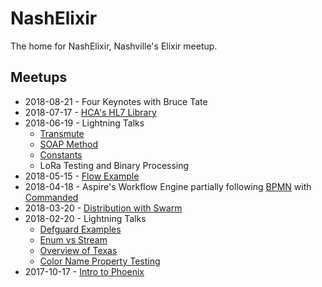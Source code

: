 # NashElixir
The home for NashElixir, Nashville's Elixir meetup.

## Meetups
* 2018-08-21 - Four Keynotes with Bruce Tate
* 2018-07-17 - [HCA's HL7 Library](https://github.com/HCA-Healthcare/elixir-hl7)
* 2018-06-19 - Lightning Talks
  * [Transmute](https://github.com/aoswalt/transmute)
  * [SOAP Method](https://gist.github.com/aoswalt/599b324398167e7b6bfe0c6a175ff5cc)
  * [Constants](https://gist.github.com/andersonmcook/da201f7c665de5f317aab7a3acc5770b)
  * LoRa Testing and Binary Processing
* 2018-05-15 - [Flow Example](https://github.com/andersonmcook/flow_example)
* 2018-04-18 - Aspire's Workflow Engine partially following [BPMN](http://www.bpmn.org/) with [Commanded](https://github.com/commanded/commanded)
* 2018-03-20 - [Distribution with Swarm](https://github.com/BrendonPierson/distributed_elixir_demo)
* 2018-02-20 - Lightning Talks
  * [Defguard Examples](https://github.com/aoswalt/defguard-examples)
  * [Enum vs Stream](https://github.com/aoswalt/enum-vs-stream)
  * [Overview of Texas](https://github.com/dgmcguire/texas)
  * [Color Name Property Testing](https://github.com/maxbeizer/properties_yall)
* 2017-10-17 - [Intro to Phoenix](https://github.com/nash-elixir/intro-to-phoenix)

